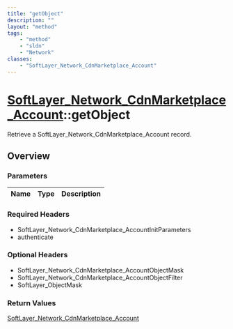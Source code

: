 ```yaml
---
title: "getObject"
description: ""
layout: "method"
tags:
    - "method"
    - "sldn"
    - "Network"
classes:
    - "SoftLayer_Network_CdnMarketplace_Account"
---
```

# [SoftLayer_Network_CdnMarketplace_Account](/reference/services/SoftLayer_Network_CdnMarketplace_Account)::getObject

Retrieve a SoftLayer_Network_CdnMarketplace_Account record.


## Overview 


### Parameters 
|Name | Type | Description |
| --- | --- | --- |


### Required Headers
* SoftLayer_Network_CdnMarketplace_AccountInitParameters
* authenticate

### Optional Headers
* SoftLayer_Network_CdnMarketplace_AccountObjectMask
* SoftLayer_Network_CdnMarketplace_AccountObjectFilter
* SoftLayer_ObjectMask

### Return Values
<a href='/reference/datatypes/SoftLayer_Network_CdnMarketplace_Account'>SoftLayer_Network_CdnMarketplace_Account </a>

